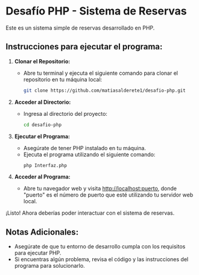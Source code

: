 # Desafío PHP - Sistema de Reservas

Este es un sistema simple de reservas desarrollado en PHP.

## Instrucciones para ejecutar el programa:

1. **Clonar el Repositorio:**
   - Abre tu terminal y ejecuta el siguiente comando para clonar el repositorio en tu máquina local:
     ```bash
     git clone https://github.com/matiasalderete1/desafio-php.git
     ```

2. **Acceder al Directorio:**
   - Ingresa al directorio del proyecto:
     ```bash
     cd desafio-php
     ```

3. **Ejecutar el Programa:**
   - Asegúrate de tener PHP instalado en tu máquina.
   - Ejecuta el programa utilizando el siguiente comando:
     ```bash
     php Interfaz.php
     ```

4. **Acceder al Programa:**
   - Abre tu navegador web y visita [http://localhost:puerto](http://localhost:puerto), donde "puerto" es el número de puerto que esté utilizando tu servidor web local.

¡Listo! Ahora deberías poder interactuar con el sistema de reservas.

## Notas Adicionales:

- Asegúrate de que tu entorno de desarrollo cumpla con los requisitos para ejecutar PHP.
- Si encuentras algún problema, revisa el código y las instrucciones del programa para solucionarlo.
